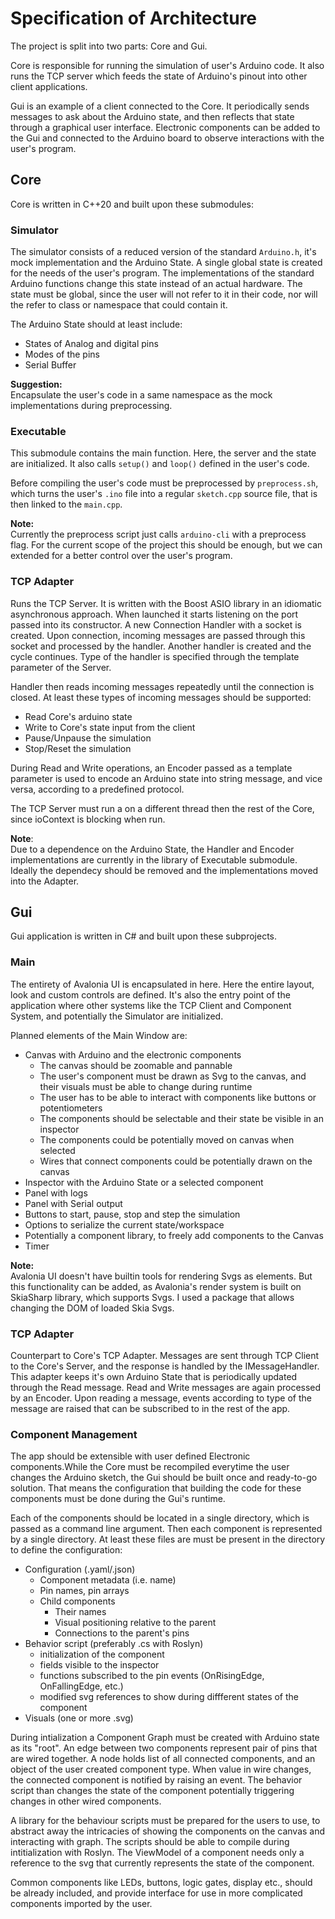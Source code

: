 # Specification of Architecture

The project is split into two parts: Core and Gui. 

Core is responsible for running the simulation of user's Arduino code. It also runs the TCP server which feeds the state of Arduino's pinout into other client applications.

Gui is an example of a client connected to the Core. It periodically sends messages to ask about the Arduino state, and then reflects that state through a graphical user interface. Electronic components can be added to the Gui and connected to the Arduino board to observe interactions with the user's program.

## Core

Core is written in C++20 and built upon these submodules:

### Simulator
The simulator consists of a reduced version of the standard `Arduino.h`, it's mock implementation and the Arduino State. A single global state is created for the needs of the user's program. The implementations of the standard Arduino functions change this state instead of an actual hardware. The state must be global, since the user will not refer to it in their code, nor will the refer to class or namespace that could contain it.

The Arduino State should at least include:
- States of Analog and digital pins
- Modes of the pins
- Serial Buffer

**Suggestion:**  
Encapsulate the user's code in a same namespace as the mock implementations during preprocessing.

### Executable
This submodule contains the main function. Here, the server and the state are initialized. It also calls `setup()` and `loop()` defined in the user's code.

Before compiling the user's code must be preprocessed by `preprocess.sh`, which turns the user's `.ino` file into a regular `sketch.cpp` source file, that is then linked to the `main.cpp`.

**Note:**  
Currently the preprocess script just calls `arduino-cli` with a preprocess flag. For the current scope of the project this should be enough, but we can extended for a better control over the user's program.

### TCP Adapter
Runs the TCP Server. It is written with the Boost ASIO library in an idiomatic asynchronous approach. When launched it starts listening on the port passed into its constructor. A new Connection Handler with a socket is created. Upon connection, incoming messages are passed through this socket and processed by the handler. Another handler is created and the cycle continues. Type of the handler is specified through the template parameter of the Server.

Handler then reads incoming messages repeatedly until the connection is closed. At least these types of incoming messages should be supported:
- Read Core's arduino state
- Write to Core's state input from the client
- Pause/Unpause the simulation
- Stop/Reset the simulation

During Read and Write operations, an Encoder passed as a template parameter is used to encode an Arduino state into string message, and vice versa, according to a predefined protocol.

The TCP Server must run a on a different thread then the rest of the Core, since ioContext is blocking when run.

**Note**:  
Due to a dependence on the Arduino State, the Handler and Encoder implementations are currently in the library of Executable submodule. Ideally the dependecy should be removed and the implementations moved into the Adapter.


## Gui
Gui application is written in C# and built upon these subprojects.

### Main
The entirety of Avalonia UI is encapsulated in here. Here the entire layout, look and custom controls are defined. It's also the entry point of the application where other systems like the TCP Client and Component System, and potentially the Simulator are initialized.

Planned elements of the Main Window are:
- Canvas with Arduino and the electronic components
    - The canvas should be zoomable and pannable
    - The user's component must be drawn as Svg to the canvas, and their visuals must be able to change during runtime
    - The user has to be able to interact with components like buttons or potentiometers
    - The components should be selectable and their state be visible in an inspector
    - The components could be potentially moved on canvas when selected
    - Wires that connect components could be potentially drawn on the canvas
- Inspector with the Arduino State or a selected component
- Panel with logs
- Panel with Serial output
- Buttons to start, pause, stop and step the simulation
- Options to serialize the current state/workspace
- Potentially a component library, to freely add components to the Canvas
- Timer

**Note:**  
Avalonia UI doesn't have builtin tools for rendering Svgs as elements. But this functionality can be added, as Avalonia's render system is built on SkiaSharp library, which supports Svgs. I used a package that allows changing the DOM of loaded Skia Svgs.

### TCP Adapter
Counterpart to Core's TCP Adapter. Messages are sent through TCP Client to the Core's Server, and the response is handled by the IMessageHandler. This adapter keeps it's own Arduino State that is periodically updated through the Read message. Read and Write messages are again processed by an Encoder. Upon reading a message, events according to type of the message are raised that can be subscribed to in the rest of the app.

### Component Management
The app should be extensible with user defined Electronic components.While the Core must be recompiled everytime the user changes the Arduino sketch, the Gui should be built once and ready-to-go solution. That means the configuration that building the code for these components must be done during the Gui's runtime.

Each of the components should be located in a single directory, which is passed as a command line argument. Then each component is represented by a single directory. At least these files are must be present in the directory to define the configuration:
- Configuration (.yaml/.json)
  - Component metadata (i.e. name)
  - Pin names, pin arrays
  - Child components
    - Their names
    - Visual positioning relative to the parent
    - Connections to the parent's pins
- Behavior script (preferably .cs with Roslyn)
  - initialization of the component
  - fields visible to the inspector
  - functions subscribed to the pin events (OnRisingEdge, OnFallingEdge, etc.)
  - modified svg references to show during diffferent states of the component
- Visuals (one or more .svg)

During intialization a Component Graph must be created with Arduino state as its "root". An edge between two components represent pair of pins that are wired together. A node holds list of all connected components, and an object of the user created component type. When value in wire changes, the connected component is notified by raising an event. The behavior script than changes the state of the component potentially triggering changes in other wired components.

A library for the behaviour scripts must be prepared for the users to use, to abstract away the intricacies of showing the components on the canvas and interacting with graph. The scripts should be able to compile during intitialization with Roslyn. The ViewModel of a component needs only a reference to the svg that currently represents the state of the component.

Common components like LEDs, buttons, logic gates, display etc., should be already included, and provide interface for use in more complicated components imported by the user.